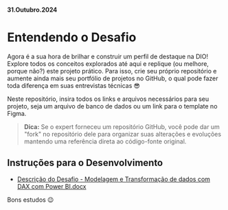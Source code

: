 #### 31.Outubro.2024

# Entendendo o Desafio

Agora é a sua hora de brilhar e construir um perfil de destaque na DIO! Explore todos os conceitos explorados até aqui e replique (ou melhore, porque não?) este projeto prático. Para isso, crie seu próprio repositório e aumente ainda mais seu portfólio de projetos no GitHub, o qual pode fazer toda diferença em suas entrevistas técnicas 😎

Neste repositório, insira todos os links e arquivos necessários para seu projeto, seja um arquivo de banco de dados ou um link para o template no Figma.

> **Dica:** Se o expert forneceu um repositório GitHub, você pode dar um "fork" no repositório dele para organizar suas alterações e evoluções mantendo uma referência direta ao código-fonte original.

## Instruções para o Desenvolvimento

- [Descrição do Desafio - Modelagem e Transformação de dados com DAX com Power BI.docx](link-para-o-arquivo)

Bons estudos 😉
